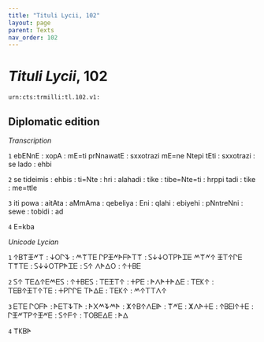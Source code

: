 ```yaml
---
title: "Tituli Lycii, 102"
layout: page
parent: Texts
nav_order: 102
---
```




# *Tituli Lycii*, 102




`urn:cts:trmilli:tl.102.v1:`

## Diplomatic edition

*Transcription*

`1` ebENnE : xopA : mE=ti prNnawatE : sxxotrazi mE=ne Ntepi tEti : sxxotrazi : se lado : ehbi

`2` se tideimis : ehbis : ti=Nte : hri : alahadi : tike : tibe=Nte=ti : hrppi tadi : tike : me=ttle

`3` iti powa : aitAta : aMmAma : qebeliya : Eni : qlahi : ebiyehi : pNntreNni : sewe : tobidi : ad

`4` E=kba

*Unicode Lycian*

`1` 𐊁𐊂𐊚𐊑𐊏𐊚 : 𐊜𐊒𐊓𐊙 : 𐊎𐊚𐊗𐊆 𐊓𐊕𐊑𐊏𐊀𐊇𐊀𐊗𐊚 : 𐊖𐊜𐊜𐊒𐊗𐊕𐊀𐊈𐊆 𐊎𐊚𐊏𐊁 𐊑𐊗𐊁𐊓𐊆 𐊗𐊚𐊗𐊆 : 𐊖𐊜𐊜𐊒𐊗𐊕𐊀𐊈𐊆 : 𐊖𐊁 𐊍𐊀𐊅𐊒 : 𐊁𐊛𐊂𐊆

`2` 𐊖𐊁 𐊗𐊆𐊅𐊁𐊆𐊎𐊆𐊖 : 𐊁𐊛𐊂𐊆𐊖 : 𐊗𐊆𐊑𐊗𐊁 : 𐊛𐊕𐊆 : 𐊀𐊍𐊀𐊛𐊀𐊅𐊆 : 𐊗𐊆𐊋𐊁 : 𐊗𐊆𐊂𐊁𐊑𐊗𐊁𐊗𐊆 : 𐊛𐊕𐊓𐊓𐊆 𐊗𐊀𐊅𐊆 : 𐊗𐊆𐊋𐊁 : 𐊎𐊁𐊗𐊗𐊍𐊁

`3` 𐊆𐊗𐊆 𐊓𐊒𐊇𐊀 : 𐊀𐊆𐊗𐊙𐊗𐊀 : 𐊀𐊐𐊎𐊙𐊎𐊀 : 𐊌𐊁𐊂𐊁𐊍𐊆𐊊𐊀 : 𐊚𐊏𐊆 : 𐊌𐊍𐊀𐊛𐊆 : 𐊁𐊂𐊆𐊊𐊁𐊛𐊆 : 𐊓𐊑𐊏𐊗𐊕𐊁𐊑𐊏𐊆 : 𐊖𐊁𐊇𐊁 : 𐊗𐊒𐊂𐊆𐊅𐊆 : 𐊀𐊅

`4` 𐊚𐊋𐊂𐊀